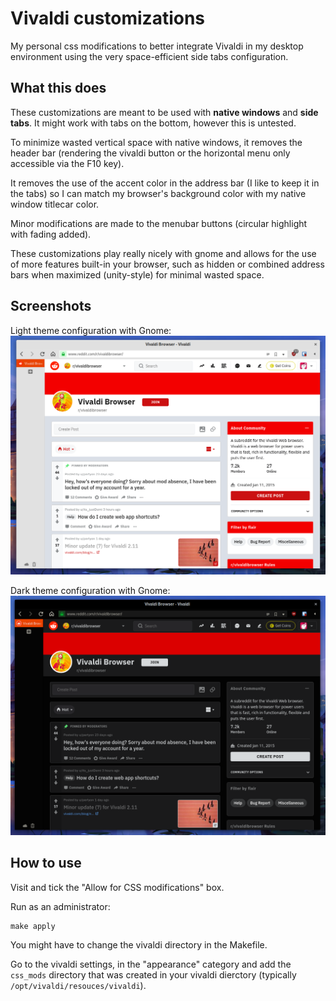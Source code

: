 # Vivaldi customizations

My personal css modifications to better integrate Vivaldi in my desktop environment using the very space-efficient side tabs configuration.

## What this does

These customizations are meant to be used with __native windows__ and __side tabs__. It might work with tabs on the bottom, however this is untested.

To minimize wasted vertical space with native windows, it removes the header bar (rendering the vivaldi button or the horizontal menu only accessible via the F10 key).

It removes the use of the accent color in the address bar (I like to keep it in the tabs) so I can match my browser's background color with my native window titlecar color.

Minor modifications are made to the menubar buttons (circular highlight with fading added).

These customizations play really nicely with gnome and allows for the use of more features built-in your browser, such as hidden or combined address bars when maximized (unity-style) for minimal wasted space.

## Screenshots

Light theme configuration with Gnome:
![](light_screen.png)

Dark theme configuration with Gnome:
![](dark_screen.png)

## How to use

Visit [](vivaldi://experiments) and tick the "Allow for CSS modifications" box.

Run as an administrator:
```
make apply
```
You might have to change the vivaldi directory in the Makefile.

Go to the vivaldi settings, in the "appearance" category and add the `css_mods` directory that was created in your vivaldi dierctory (typically `/opt/vivaldi/resouces/vivaldi`).
